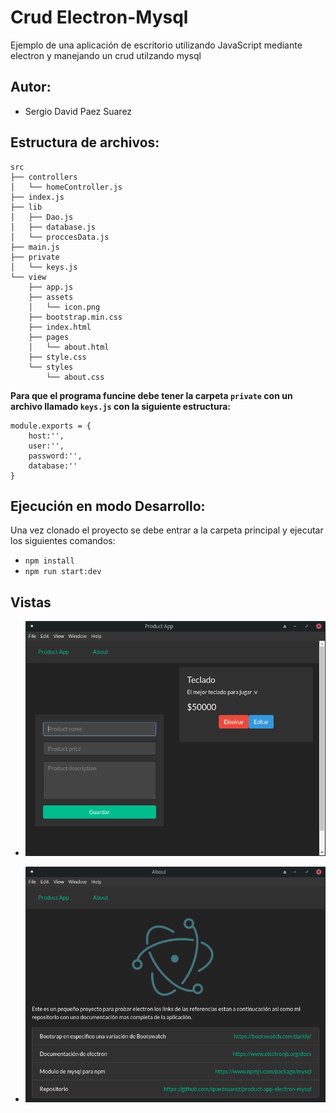 # Crud Electron-Mysql

Ejemplo de una aplicación de escritorio utilizando JavaScript mediante electron y manejando un crud utilzando mysql

## Autor:
- Sergio David Paez Suarez 

## Estructura de archivos:
```
src
├── controllers
│   └── homeController.js
├── index.js
├── lib
│   ├── Dao.js
│   ├── database.js
│   └── proccesData.js
├── main.js
├── private
│   └── keys.js
└── view
    ├── app.js
    ├── assets
    │   └── icon.png
    ├── bootstrap.min.css
    ├── index.html
    ├── pages
    │   └── about.html
    ├── style.css
    └── styles
        └── about.css
```

**Para que el programa funcine debe tener la carpeta `private` con un archivo llamado `keys.js` con la siguiente estructura:**

```
module.exports = {
    host:'',
    user:'',
    password:'',
    database:''
}
```

## Ejecución en modo Desarrollo:

Una vez clonado el proyecto se debe entrar a la carpeta principal y ejecutar los siguientes comandos:

- `npm install`
- `npm run start:dev`

## Vistas

- ![Menu](doc/Main.png)

- ![About](doc/About.png)